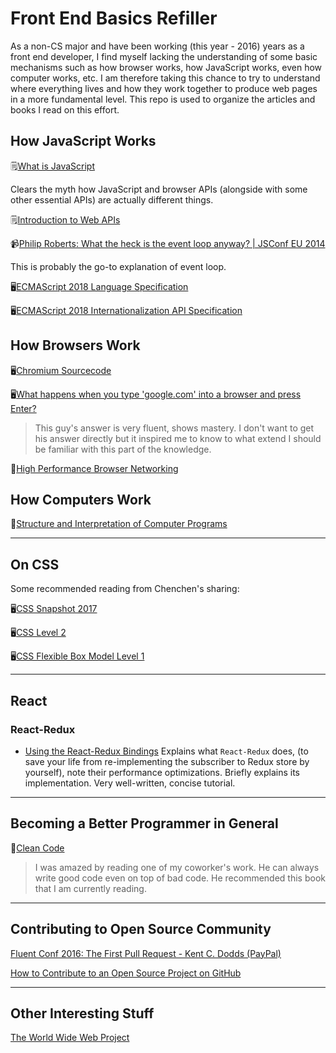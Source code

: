 # Front End Basics Refiller
As a non-CS major and have been working (this year - 2016) years as a front end developer, I find myself lacking the understanding of some basic mechanisms such as how browser works, how JavaScript works, even how computer works, etc. I am therefore taking this chance to try to understand where everything lives and how they work together to produce web pages in a more fundamental level. This repo is used to organize the articles and books I read on this effort.

## How JavaScript Works

🗒️[What is JavaScript](https://developer.mozilla.org/en-US/docs/Learn/JavaScript/First_steps/What_is_JavaScript)

Clears the myth how JavaScript and browser APIs (alongside with some other essential APIs) are actually different things.

🗒️[Introduction to Web APIs](https://developer.mozilla.org/en-US/docs/Learn/JavaScript/Client-side_web_APIs/Introduction)

📹[Philip Roberts: What the heck is the event loop anyway? | JSConf EU 2014](https://www.youtube.com/watch?v=8aGhZQkoFbQ)

This is probably the go-to explanation of event loop.

🖥[ECMAScript 2018 Language Specification](https://tc39.github.io/ecma262/)

🖥[ECMAScript 2018 Internationalization API Specification](https://github.com/tc39/ecma402/)

## How Browsers Work

🖥[Chromium Sourcecode](https://github.com/chromium/chromium)

🖥[What happens when you type 'google.com' into a browser and press Enter?](https://dev.to/antonfrattaroli/what-happens-when-you-type-googlecom-into-a-browser-and-press-enter-39g8?utm_source=wanqu.co)

> This guy's answer is very fluent, shows mastery. I don't want to get his answer directly but it inspired me to know to what extend I should be familiar with this part of the knowledge.

📖[High Performance Browser Networking](https://hpbn.co/)

## How Computers Work

📖[Structure and Interpretation of Computer Programs](https://mitpress.mit.edu/sicp/full-text/book/book.html)

---

## On CSS

Some recommended reading from Chenchen's sharing: 

🖥[CSS Snapshot 2017](https://www.w3.org/TR/css-2017/) 

🖥[CSS Level 2](https://www.w3.org/TR/CSS2/)

🖥[CSS Flexible Box Model Level 1](https://www.w3.org/TR/css-flexbox-1/)

---

## React

### React-Redux

- [Using the React-Redux Bindings](https://blog.isquaredsoftware.com/presentations/workshops/redux-fundamentals/react-redux.html)
  Explains what `React-Redux` does, (to save your life from re-implementing the subscriber to Redux store by yourself), note their performance optimizations. Briefly explains its implementation. Very well-written, concise tutorial.

---

## Becoming a Better Programmer in General

📖[Clean Code](https://www.goodreads.com/book/show/3735293-clean-code?from_search=true) 

> I was amazed by reading one of my coworker's work. He can always write good code even on top of bad code. He recommended this book that I am currently reading.
---
## Contributing to Open Source Community

[Fluent Conf 2016: The First Pull Request - Kent C. Dodds (PayPal)](https://www.youtube.com/watch?v=HjgZQeMrw6c)

[How to Contribute to an Open Source Project on GitHub](https://egghead.io/courses/how-to-contribute-to-an-open-source-project-on-github)

---
## Other Interesting Stuff

[The World Wide Web Project](http://info.cern.ch/hypertext/WWW/TheProject.html)
